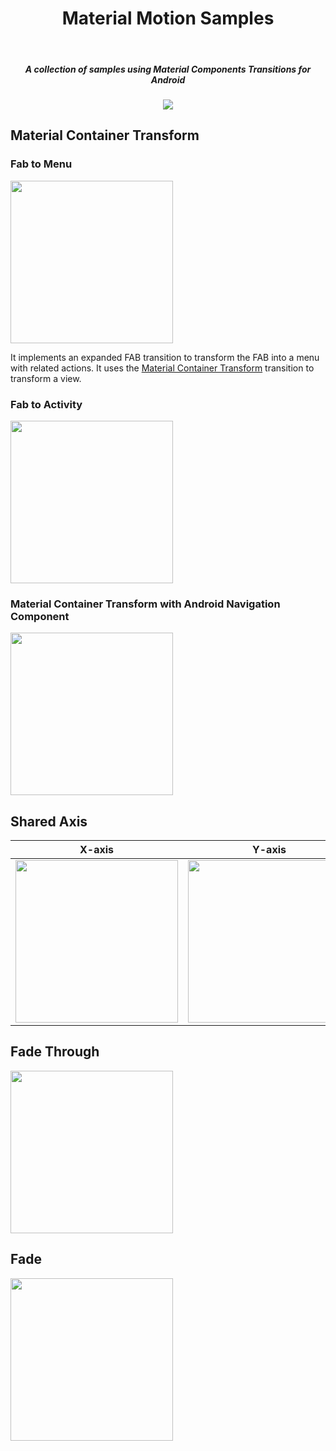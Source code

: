 <h1 align="center">Material Motion Samples</h1></br>

<h5 align="center">
A collection of samples using Material Components Transitions for Android
</h5>

<p align="center">
<img src="https://github.com/serbelga/material_motion_samples/workflows/Android%20CI/badge.svg">
</p>

<h2>Material Container Transform</h2>

<h3 align="left">Fab to Menu</h3>

<img align="center" width="260" src="./screenshots/fab_to_menu.gif">

It implements an expanded FAB transition to transform the FAB into a menu with related actions. It uses the [Material Container Transform](https://material.io/design/motion/the-motion-system.html#container-transform) transition to transform a view.

<h3 align="left">Fab to Activity</h3>

<img align="center" width="260" src="./screenshots/fab_to_activity.gif">

<h3 align="left">Material Container Transform with Android Navigation Component</h3>

<img align="center" width="260" src="./screenshots/navigation_container_transform.gif">

<h2 align="left">Shared Axis</h2>

| X-axis | Y-axis | Z-axis |
|---|---|---|
| <img align="center" src="./screenshots/shared_axis_x.gif" width="260">  |  <img align="center" src="./screenshots/shared_axis_y.gif" width="260"> | <img align="center" src="./screenshots/shared_axis_z.gif" width="260">  |

<h2 align="left">Fade Through</h2>

<img align="center" src="./screenshots/fade_through.gif" width="260">

<h2 align="left">Fade</h2>

<img align="center" src="./screenshots/fade_fab.gif" width="260">
